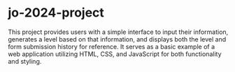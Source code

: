 # jo-2024-project
This project provides users with a simple interface to input their information, generates a level based on that information, and displays both the level and form submission history for reference. It serves as a basic example of a web application utilizing HTML, CSS, and JavaScript for both functionality and styling.
